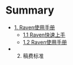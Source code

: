 # Summary

* [1. Raven使用手册](README.md)
    * [1.1 Raven快速上手](111.md)
    * [1.2 Raven使用手册](12-raven使用手册.md)
* 2. 稿费标准

